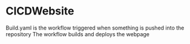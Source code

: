 # CICDWebsite

Build.yaml is the workflow triggered when something is pushed into the repository
The workflow builds and deploys the webpage
